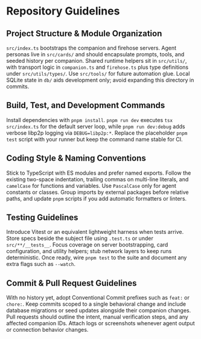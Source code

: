 # Repository Guidelines

## Project Structure & Module Organization
`src/index.ts` bootstraps the companion and firehose servers. Agent personas live in `src/cards/` and should encapsulate prompts, tools, and seeded history per companion. Shared runtime helpers sit in `src/utils/`, with transport logic in `companion.ts` and `firehose.ts` plus type definitions under `src/utils/types/`. Use `src/tools/` for future automation glue. Local SQLite state in `db/` aids development only; avoid expanding this directory in commits.

## Build, Test, and Development Commands
Install dependencies with `pnpm install`. `pnpm run dev` executes `tsx src/index.ts` for the default server loop, while `pnpm run dev:debug` adds verbose libp2p logging via `DEBUG=libp2p:*`. Replace the placeholder `pnpm test` script with your runner but keep the command name stable for CI.

## Coding Style & Naming Conventions
Stick to TypeScript with ES modules and prefer named exports. Follow the existing two-space indentation, trailing commas on multi-line literals, and `camelCase` for functions and variables. Use `PascalCase` only for agent constants or classes. Group imports by external packages before relative paths, and update `pnpm` scripts if you add automatic formatters or linters.

## Testing Guidelines
Introduce Vitest or an equivalent lightweight harness when tests arrive. Store specs beside the subject file using `.test.ts` or under `src/**/__tests__`. Focus coverage on server bootstrapping, card configuration, and utility helpers; stub network layers to keep runs deterministic. Once ready, wire `pnpm test` to the suite and document any extra flags such as `--watch`.

## Commit & Pull Request Guidelines
With no history yet, adopt Conventional Commit prefixes such as `feat:` or `chore:`. Keep commits scoped to a single behavioral change and include database migrations or seed updates alongside their companion changes. Pull requests should outline the intent, manual verification steps, and any affected companion IDs. Attach logs or screenshots whenever agent output or connection behavior changes.
